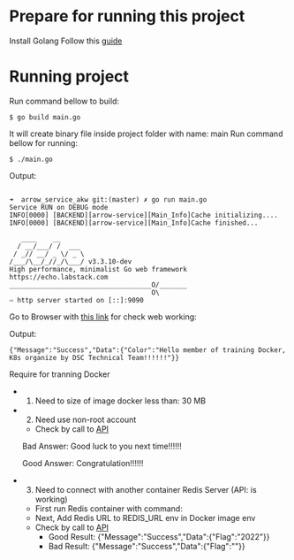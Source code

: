 # Prepare for running this project
Install Golang
Follow this [guide](https://go.dev/doc/install)
# Running project
Run command bellow to build:
<pre><code>$ go build main.go
</code></pre>
It will create binary file inside project folder with name: main
Run command bellow for running:
<pre><code>$ ./main.go
</code></pre>

Output:

<pre><code>
➜  arrow_service_akw git:(master) ✗ go run main.go  
Service RUN on DEBUG mode
INFO[0000] [BACKEND][arrow-service][Main_Info]Cache initializing.... 
INFO[0000] [BACKEND][arrow-service][Main_Info]Cache finished... 

   ____    __
  / __/___/ /  ___
 / _// __/ _ \/ _ \
/___/\__/_//_/\___/ v3.3.10-dev
High performance, minimalist Go web framework
https://echo.labstack.com
____________________________________O/_______
                                    O\
⇨ http server started on [::]:9090
</code></pre>

Go to Browser with [this link](http://localhost:9090/arrow/api/v1.0/greeting) for check web working:

Output:
<pre><code>{"Message":"Success","Data":{"Color":"Hello member of training Docker, K8s organize by DSC Technical Team!!!!!!"}}
</code></pre>

Require for tranning Docker
- 1. Need to size of image docker less than: 30 MB
- 2. Need use non-root account
  + Check by call to [API](http://localhost:9090/arrow/api/v1.0/user)

  Bad Answer: Good luck to you next time!!!!!!
  
  Good Answer: Congratulation!!!!!!
- 3. Need to connect with another container Redis Server (API: is working)
  + First run Redis container with command:
  + Next, Add Redis URL to REDIS_URL env in Docker image env
  + Check by call to [API](http://localhost:9090/arrow/api/v1.0/communicate)
    + Good Result: {"Message":"Success","Data":{"Flag":"2022"}}
    + Bad Result: {"Message":"Success","Data":{"Flag":""}}